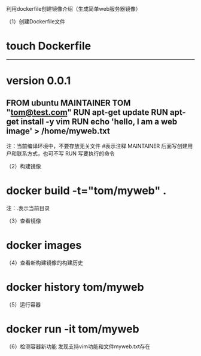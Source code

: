 ﻿利用dockerfile创建镜像介绍（生成简单web服务器镜像）

（1）创建Dockerfile文件
# touch Dockerfile
------------------------------------------------------
# version 0.0.1
FROM ubuntu
MAINTAINER TOM "tom@test.com"
RUN apt-get update
RUN apt-get install -y vim
RUN echo 'hello, I am a web image' > /home/myweb.txt
------------------------------------------------------
注：当前编译环境中，不要存放无关文件
#表示注释
MAINTAINER 后面写创建用户和联系方式，也可不写
RUN 写要执行的命令

（2）构建镜像
# docker build -t="tom/myweb" .
注：.表示当前目录

（3）查看镜像
# docker images

（4）查看新构建镜像的构建历史
# docker history tom/myweb

（5）运行容器
# docker run -it tom/myweb 

（6）检测容器新功能
发现支持vim功能和文件myweb.txt存在
